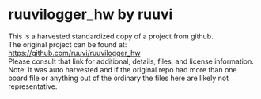 
# ruuvilogger_hw by ruuvi  
This is a harvested standardized copy of a project from github.  
The original project can be found at:  
https://github.com/ruuvi/ruuvilogger_hw  
Please consult that link for additional, details, files, and license information.  
Note: It was auto harvested and if the original repo had more than one board file or anything out of the ordinary the files here are likely not representative.  
    